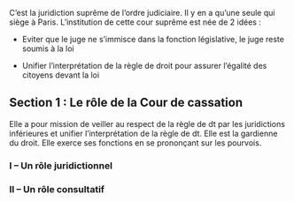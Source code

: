 C’est la juridiction suprême de l’ordre judiciaire. Il y en a qu’une seule qui siège à Paris. L’institution de cette cour suprême est née de 2 idées :

- Eviter que le juge ne s’immisce dans la fonction législative, le juge reste soumis à la loi

- Unifier l’interprétation de la règle de droit pour assurer l’égalité des citoyens devant la loi

## Section 1 : Le rôle de la Cour de cassation

Elle a pour mission de veiller au respect de la règle de dt par les juridictions inférieures et unifier l’interprétation de la règle de dt. Elle est la gardienne du droit. Elle exerce ses fonctions en se prononçant sur les pourvois.

### I – Un rôle juridictionnel

### II – Un rôle consultatif